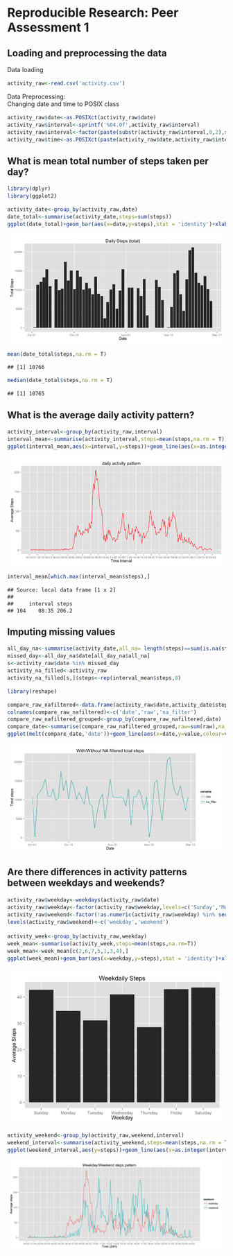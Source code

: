# Reproducible Research: Peer Assessment 1


## Loading and preprocessing the data
Data loading


```r
activity_raw<-read.csv('activity.csv')
```

Data Preprocessing:  
Changing date and time to POSIX class


```r
activity_raw$date<-as.POSIXct(activity_raw$date)
activity_raw$interval<-sprintf('%04.0f',activity_raw$interval)
activity_raw$interval<-factor(paste(substr(activity_raw$interval,0,2),substr(activity_raw$interval,3,4),sep=':'))
activity_raw$time<-as.POSIXct(paste(activity_raw$date,activity_raw$interval,sep = ' '))
```

## What is mean total number of steps taken per day?


```r
library(dplyr)
library(ggplot2)
```

```r
activity_date<-group_by(activity_raw,date)
date_total<-summarise(activity_date,steps=sum(steps))
ggplot(date_total)+geom_bar(aes(x=date,y=steps),stat = 'identity')+xlab('Date')+ylab('Total Steps')+ggtitle('Daily Steps (total)')
```

![plot of chunk unnamed-chunk-4](./PA1_template_files/figure-html/unnamed-chunk-4.png) 

```r
mean(date_total$steps,na.rm = T)
```

```
## [1] 10766
```

```r
median(date_total$steps,na.rm = T)
```

```
## [1] 10765
```


## What is the average daily activity pattern?



```r
activity_interval<-group_by(activity_raw,interval)
interval_mean<-summarise(activity_interval,steps=mean(steps,na.rm = T))
ggplot(interval_mean,aes(x=interval,y=steps))+geom_line(aes(x=as.integer(interval)),color='red')+xlab('Time Interval')+ylab('Average Steps')+ggtitle('daily activity pattern')+scale_x_continuous(breaks = seq(0,288,12),label=c(paste(sprintf('%02.0f',0:24),'00',sep=':')))
```

![plot of chunk unnamed-chunk-5](./PA1_template_files/figure-html/unnamed-chunk-5.png) 

```r
interval_mean[which.max(interval_mean$steps),]
```

```
## Source: local data frame [1 x 2]
## 
##     interval steps
## 104    08:35 206.2
```


## Imputing missing values



```r
all_day_na<-summarise(activity_date,all_na= length(steps)==sum(is.na(steps)))
missed_day<-all_day_na$date[all_day_na$all_na]
s<-activity_raw$date %in% missed_day
activity_na_filled<-activity_raw
activity_na_filled[s,]$steps<-rep(interval_mean$steps,8)
```


```r
library(reshape)
```


```r
compare_raw_nafiltered<-data.frame(activity_raw$date,activity_date$steps,activity_na_filled$steps)
colnames(compare_raw_nafiltered)<-c('date','raw','na_filter')
compare_raw_nafiltered_grouped<-group_by(compare_raw_nafiltered,date)
compare_date<-summarise(compare_raw_nafiltered_grouped,raw=sum(raw),na_filter=sum(na_filter))
ggplot(melt(compare_date,'date'))+geom_line(aes(x=date,y=value,colour=variable))+xlab('Date')+ylab('Total steps')+ggtitle('With/Without NA filtered total steps')
```

![plot of chunk unnamed-chunk-8](./PA1_template_files/figure-html/unnamed-chunk-8.png) 


## Are there differences in activity patterns between weekdays and weekends?


```r
activity_raw$weekday<-weekdays(activity_raw$date)
activity_raw$weekday<-factor(activity_raw$weekday,levels=c('Sunday','Monday','Tuesday','Wednesday','Thursday','Friday','Saturday'))
activity_raw$weekend<-factor(!as.numeric(activity_raw$weekday) %in% seq(2,7))
levels(activity_raw$weekend)<-c('weekday','weekend')

activity_week<-group_by(activity_raw,weekday)
week_mean<-summarise(activity_week,steps=mean(steps,na.rm=T))
week_mean<-week_mean[c(2,6,7,5,1,3,4),]
ggplot(week_mean)+geom_bar(aes(x=weekday,y=steps),stat = 'identity')+xlab('Weekday')+ylab('Average Steps')+ggtitle('Weekdaily Steps')
```

![plot of chunk unnamed-chunk-9](./PA1_template_files/figure-html/unnamed-chunk-9.png) 

```r
activity_weekend<-group_by(activity_raw,weekend,interval)
weekend_interval<-summarise(activity_weekend,steps=mean(steps,na.rm = T))
ggplot(weekend_interval,aes(y=steps))+geom_line(aes(x=as.integer(interval),colour=weekend))+scale_x_continuous(breaks = seq(0,288,12),label=c(paste(sprintf('%02.0f',0:24),'00',sep=':')))+ylab('Average steps')+xlab('Time (24H)')+ggtitle('Weekday/Weekend steps pattern')
```

![plot of chunk unnamed-chunk-10](./PA1_template_files/figure-html/unnamed-chunk-10.png) 

